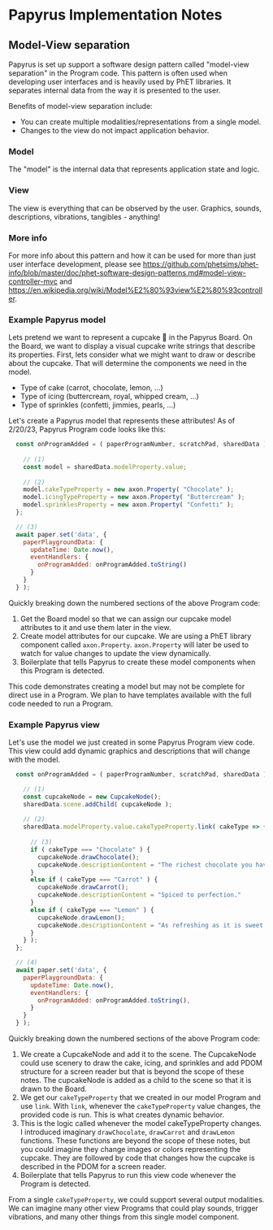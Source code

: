 # Papyrus Implementation Notes

## Model-View separation

Papyrus is set up support a software design pattern called "model-view separation" in the Program code. This pattern
is often used when developing user interfaces and is heavily used by PhET libraries. It separates internal
data from the way it is presented to the user.

Benefits of model-view separation include:

- You can create multiple modalities/representations from a single model.
- Changes to the view do not impact application behavior.

### Model

The "model" is the internal data that represents application state and logic.

### View

The view is everything that can be observed by the user. Graphics, sounds, descriptions, vibrations, tangibles -
anything!

### More info

For more info about this pattern and how it can be used for more than just user interface development, please
see https://github.com/phetsims/phet-info/blob/master/doc/phet-software-design-patterns.md#model-view-controller-mvc
and https://en.wikipedia.org/wiki/Model%E2%80%93view%E2%80%93controller.

### Example Papyrus model

Lets pretend we want to represent a cupcake 🧁 in the Papyrus Board. On the Board, we want to display a visual cupcake
write strings that describe its properties. First, lets consider what we might want to draw or describe about the
cupcake. That will determine the components we need in the model.

- Type of cake (carrot, chocolate, lemon, ...)
- Type of icing (buttercream, royal, whipped cream, ...)
- Type of sprinkles (confetti, jimmies, pearls, ...)

Let's create a Papyrus model that represents these attributes! As of 2/20/23, Papyrus Program code looks like this:

```js
  const onProgramAdded = ( paperProgramNumber, scratchPad, sharedData ) => {
  
    // (1)
    const model = sharedData.modelProperty.value;
    
    // (2)
    model.cakeTypeProperty = new axon.Property( "Chocolate" );
    model.icingTypeProperty = new axon.Property( "Buttercream" );
    model.sprinklesProperty = new axon.Property( "Confetti" );
  };

  // (3)
  await paper.set('data', {
    paperPlaygroundData: {
      updateTime: Date.now(),
      eventHandlers: {
        onProgramAdded: onProgramAdded.toString()
      }
    }
  } );
```

Quickly breaking down the numbered sections of the above Program code:

1) Get the Board model so that we can assign our cupcake model attributes to it and use them later in the view.
2) Create model attributes for our cupcake. We are using a PhET library component
   called `axon.Property`. `axon.Property` will later be used to watch for value changes to update the view dynamically.
3) Boilerplate that tells Papyrus to create these model components when this Program is detected.

This code demonstrates creating a model but may not be complete for direct use in a Program. We plan to have templates
available with the full code needed to run a Program.

### Example Papyrus view

Let's use the model we just created in some Papyrus Program view code. This view could add dynamic graphics and
descriptions that will change with the model.

```js
  const onProgramAdded = ( paperProgramNumber, scratchPad, sharedData ) => {

    // (1)
    const cupcakeNode = new CupcakeNode(); 
    sharedData.scene.addChild( cupcakeNode );
    
    // (2)
    sharedData.modelProperty.value.cakeTypeProperty.link( cakeType => {
    
      // (3)
      if ( cakeType === "Chocolate" ) {
        cupcakeNode.drawChocolate();
        cupcakeNode.descriptionContent = "The richest chocolate you have ever tasted."
      }
      else if ( cakeType === "Carrot" ) {
        cupcakeNode.drawCarrot();
        cupcakeNode.descriptionContent = "Spiced to perfection."
      }
      else if ( cakeType === "Lemon" ) {
        cupcakeNode.drawLemon();
        cupcakeNode.descriptionContent = "As refreshing as it is sweet."
      }
    } );
  };

  // (4)
  await paper.set('data', {
    paperPlaygroundData: {
      updateTime: Date.now(),
      eventHandlers: {
        onProgramAdded: onProgramAdded.toString(),
      }
    }
  } );
```

Quickly breaking down the numbered sections of the above Program code:

1) We create a CupcakeNode and add it to the scene. The CupcakeNode could use scenery to draw the cake, icing, and
   sprinkles and add PDOM structure for a screen reader but that is beyond the scope of these notes. The cupcakeNode is
   added as a child to the scene so that it is drawn to the Board.
2) We get our `cakeTypeProperty` that we created in our model Program and use `link`. With `link`, whenever
   the `cakeTypeProperty` value changes, the provided code is run. This is what creates dynamic behavior.
3) This is the logic called whenever the model cakeTypeProperty changes. I introduced
   imaginary `drawChocolate`, `drawCarrot` and `drawLemon` functions. These functions are beyond the scope of these
   notes, but you could imagine they change images or colors representing the cupcake. They are followed by code
   that changes how the cupcake is described in the PDOM for a screen reader.
4) Boilerplate that tells Papyrus to run this view code whenever the Program is detected.

From a single `cakeTypeProperty`, we could support several output modalities. We can imagine many other view
Programs that could play sounds, trigger vibrations, and many other things from this single model component.
